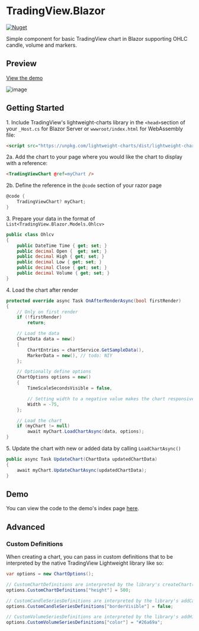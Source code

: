 # TradingView.Blazor

[![Nuget](https://img.shields.io/nuget/v/TradingView.Blazor?style=for-the-badge "Nuget")](https://www.nuget.org/packages/TradingView.Blazor)

Simple component for basic TradingView chart in Blazor supporting OHLC candle, volume and markers.

## Preview

[View the demo](https://tradingview-blazor.pages.dev/)

![image](https://user-images.githubusercontent.com/9306304/130491761-77235d05-e079-4b32-a498-e88cedca8f06.png)

## Getting Started

1\. Include TradingView's lightweight-charts library in the `<head>`section of your `_Host.cs` for Blazor Server or `wwwroot/index.html` for WebAssembly file:

```html
<script src="https://unpkg.com/lightweight-charts/dist/lightweight-charts.standalone.production.js"></script>
```

2a\. Add the chart to your page where you would like the chart to display with a reference:

```html
<TradingViewChart @ref=myChart />
```

2b\. Define the reference in the `@code` section of your razor page

```csharp
@code {
	TradingViewChart? myChart;
}
```

3\. Prepare your data in the format of `List<TradingView.Blazor.Models.Ohlcv>`

```csharp
public class Ohlcv
{
    public DateTime Time { get; set; }
    public decimal Open {  get; set; }
    public decimal High { get; set; }
    public decimal Low { get; set; }
    public decimal Close { get; set; }
    public decimal Volume { get; set; }
}
```

4\. Load the chart after render

```csharp
protected override async Task OnAfterRenderAsync(bool firstRender)
{
    // Only on first render
    if (!firstRender)
        return;

    // Load the data
    ChartData data = new()
    {
        ChartEntries = chartService.GetSampleData(),
        MarkerData = new(), // todo: NIY
    };

    // Optionally define options
    ChartOptions options = new()
    {
        TimeScaleSecondsVisible = false,

        // Setting width to a negative value makes the chart responsive
        Width = -75,
    };

    // Load the chart
    if (myChart != null)
        await myChart.LoadChartAsync(data, options);
}
```

5\. Update the chart with new or added data by calling `LoadChartAsync()`

```csharp
public async Task UpdateChart(ChartData updatedChartData) 
{
    await myChart.UpdateChartAsync(updatedChartData);
}
```

## Demo

You can view the code to the demo's index page [here](https://github.com/NotCoffee418/TradingView.Blazor/blob/main/TradingView.Blazor.Demo/Pages/Index.razor).

## Advanced

### Custom Definitions

When creating a chart, you can pass in custom definitions that to be interpreted by the native TradingView Lightweight library like so:
```csharp
var options = new ChartOptions();

// CustomChartDefinitions are interpreted by the library's createChart()
options.CustomChartDefinitions["height"] = 500;

// CustomCandleSeriesDefinitions are interpreted by the library's addCandlestickSeries()
options.CustomCandleSeriesDefinitions["borderVisible"] = false;

// CustomVolumeSeriesDefinitions are interpreted by the library's addHistogramSeries()
options.CustomVolumeSeriesDefinitions["color"] = "#26a69a";
```